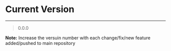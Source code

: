 # Current Version
---

> 0.0.0

**Note:** Increase the versuin number with each change/fix/new feature added/pushed to main repository
